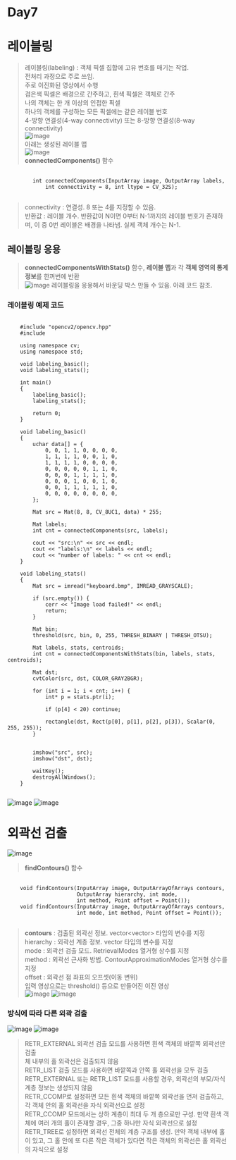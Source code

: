 Day7  
===
# 레이블링
> 레이블링(labeling) : 객체 픽셀 집합에 고유 번호를 매기는 작업. <br>
> 전처리 과정으로 주로 쓰임. <br>
> 주로 이진화된 영상에서 수행 <br>
> 검은색 픽셀은 배경으로 간주하고, 흰색 픽셀은 객체로 간주 <br>
> 나의 객체는 한 개 이상의 인접한 픽셀 <br>
> 하나의 객체를 구성하는 모든 픽셀에는 같은 레이블 번호 <br>
> 4-방향 연결성(4-way connectivity) 또는  8-방향 연결성(8-way connectivity) <br>
> ![image](https://github.com/god102104/openCV_Practice/assets/43011129/bc86780e-0266-49a6-99be-401e218b08d6) <br>
> 아래는 생성된 레이블 맵 <br>
> ![image](https://github.com/god102104/openCV_Practice/assets/43011129/39757b1a-15ac-40a0-8a2c-c295d90e8fb7) <br>
> **connectedComponents()** 함수 <br>
<pre>
  <code>
        int connectedComponents(InputArray image, OutputArray labels,
            int connectivity = 8, int ltype = CV_32S);
  </code>
</pre>
> connectivity : 연결성. 8 또는 4를 지정할 수 있음. <br>
> 반환값 : 레이블 개수. 반환값이 N이면 0부터 N-1까지의 레이블 번호가 존재하며, 이 중 0번 레이블은 배경을 나타냄. 실제 객체 개수는 N-1. <br>

## 레이블링 응용
> **connectedComponentsWithStats()** 함수, **레이블 맵**과 각 **객체 영역의 통계 정보**를 한꺼번에 반환 <br> 
> ![image](https://github.com/god102104/openCV_Practice/assets/43011129/2d0fb1f9-a4a1-4c5b-b319-50ad20a56a20)
> 레이블링을 응용해서 바운딩 박스 만들 수 있음. 아래 코드 참조. <br>

### 레이블링 예제 코드
<pre>
  <code>
    #include "opencv2/opencv.hpp"
    #include <iostream>
    
    using namespace cv;
    using namespace std;
    
    void labeling_basic();
    void labeling_stats();
    
    int main()
    {
    	labeling_basic();
    	labeling_stats();
    
    	return 0;
    }
    
    void labeling_basic()
    {
    	uchar data[] = {
    		0, 0, 1, 1, 0, 0, 0, 0,
    		1, 1, 1, 1, 0, 0, 1, 0,
    		1, 1, 1, 1, 0, 0, 0, 0,
    		0, 0, 0, 0, 0, 1, 1, 0,
    		0, 0, 0, 1, 1, 1, 1, 0,
    		0, 0, 0, 1, 0, 0, 1, 0,
    		0, 0, 1, 1, 1, 1, 1, 0,
    		0, 0, 0, 0, 0, 0, 0, 0,
    	};
    
    	Mat src = Mat(8, 8, CV_8UC1, data) * 255;
    
    	Mat labels;
    	int cnt = connectedComponents(src, labels);
    
    	cout << "src:\n" << src << endl;
    	cout << "labels:\n" << labels << endl;
    	cout << "number of labels: " << cnt << endl;
    }
    
    void labeling_stats()
    {
    	Mat src = imread("keyboard.bmp", IMREAD_GRAYSCALE);
    
    	if (src.empty()) {
    		cerr << "Image load failed!" << endl;
    		return;
    	}
    
    	Mat bin;
    	threshold(src, bin, 0, 255, THRESH_BINARY | THRESH_OTSU);
    
    	Mat labels, stats, centroids;
    	int cnt = connectedComponentsWithStats(bin, labels, stats, centroids);
    
    	Mat dst;
    	cvtColor(src, dst, COLOR_GRAY2BGR);
    
    	for (int i = 1; i < cnt; i++) {
    		int* p = stats.ptr<int>(i);
    
    		if (p[4] < 20) continue;
    
    		rectangle(dst, Rect(p[0], p[1], p[2], p[3]), Scalar(0, 255, 255));
    	}
    
    
    	imshow("src", src);
    	imshow("dst", dst);
    
    	waitKey();
    	destroyAllWindows();
    }
  </code>
</pre>

![image](https://github.com/god102104/openCV_Practice/assets/43011129/f61080a6-e65d-42fc-87a5-42183647b435)
![image](https://github.com/god102104/openCV_Practice/assets/43011129/5fe51659-0ea4-4c48-b333-f9b8768d1306)


# 외곽선 검출
![image](https://github.com/god102104/openCV_Practice/assets/43011129/d65281f4-699d-4059-89a2-4064b201ce30) <br>
> **findContours()** 함수
<pre>
  <code>
    void findContours(InputArray image, OutputArrayOfArrays contours,
                      OutputArray hierarchy, int mode,
                      int method, Point offset = Point());
    void findContours(InputArray image, OutputArrayOfArrays contours,
                      int mode, int method, Point offset = Point());
  </code>
</pre>
> **contours** : 검출된 외곽선 정보. vector<vector<Point>> 타입의 변수를 지정 <br>
> hierarchy : 외곽선 계층 정보. vector<Vec4i> 타입의 변수를 지정 <br>
> mode : 외곽선 검출 모드. RetrievalModes 열거형 상수를 지정 <br>
> method : 외곽선 근사화 방법. ContourApproximationModes 열거형 상수를 지정 <br>
> offset : 외곽선 점 좌표의 오프셋(이동 변위) <br>
> 입력 영상으로는 threshold() 등으로 만들어진 이진 영상 <br>
![image](https://github.com/god102104/openCV_Practice/assets/43011129/3219258f-fdc0-4b39-aa94-097624d9bede)
![image](https://github.com/god102104/openCV_Practice/assets/43011129/1b5ce341-43a7-4de1-9db2-18bc85738cc7)

### 방식에 따라 다른 외곽 검출
![image](https://github.com/god102104/openCV_Practice/assets/43011129/43c38112-c2f5-49b3-809d-b42b7c830156)
![image](https://github.com/god102104/openCV_Practice/assets/43011129/fce54163-c248-4c3f-92b0-adc0a5045cd3)
> RETR_EXTERNAL 외곽선 검출 모드를 사용하면 흰색 객체의 바깥쪽 외곽선만 검출<br>
> 체 내부의 홀 외곽선은 검출되지 않음<br>
> RETR_LIST 검출 모드를 사용하면 바깥쪽과 안쪽 홀 외곽선을 모두 검출<br>
> RETR_EXTERNAL 또는 RETR_LIST 모드를 사용할 경우, 외곽선의 부모/자식 계층 정보는 생성되지 않음<br>
> RETR_CCOMP로 설정하면 모든 흰색 객체의 바깥쪽 외곽선을 먼저 검출하고, 각 객체 안의 홀 외곽선을 자식 외곽선으로 설정<br>
> RETR_CCOMP 모드에서는 상하 계층이 최대 두 개 층으로만 구성. 만약 흰색 객체에 여러 개의 홀이 존재할 경우, 그중 하나만 자식 외곽선으로 설정<br>
RETR_TREE로 설정하면 외곽선 전체의 계층 구조를 생성. 만약 객체 내부에 홀이 있고, 그 홀 안에 또 다른 작은 객체가 있다면 작은 객체의 외곽선은 홀 외곽선의 자식으로 설정<br>

